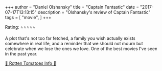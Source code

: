 +++
author = "Daniel Olshansky"
title = "Captain Fantastic"
date = "2017-07-17T13:13:15"
description = "Olshansky's review of Captain Fantastic"
tags = [
    "movie",
]
+++

Rating: ⭐⭐⭐⭐⭐

A plot that's not too far fetched, a family you wish actually exists somewhere in real life, and a reminder that we should not mourn but celebrate when we lose the ones we love. One of the best movies I've seen in the past year.

[🍅 Rotten Tomatoes Info 🍅](https://www.rottentomatoes.com//m/captain_fantastic)